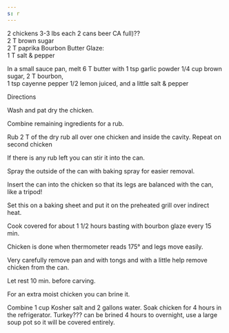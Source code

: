 ```yaml
---
s: r
---
```


2 chickens 3-3 lbs each 2 cans beer CA full)??   
2 T brown sugar  
2 T paprika Bourbon Butter Glaze:  
1 T salt & pepper 

In a small sauce pan, melt 6 T butter with 1 tsp garlic powder 1/4 cup brown sugar, 2 T bourbon,  
1 tsp cayenne pepper 1/2 lemon juiced, and a little salt & pepper 

Directions 

Wash and pat dry the chicken.

Combine remaining ingredients for a rub. 

Rub 2 T of the dry rub all over one chicken and inside the cavity. Repeat on second chicken 

If there is any rub left you can stir it into the can. 

Spray the outside of the can with baking spray for easier removal. 

Insert the can into the chicken so that its legs are balanced with the can, like a tripod! 

Set this on a baking sheet and put it on the preheated grill over indirect heat. 

Cook covered for about 1 1/2 hours basting with bourbon glaze every 15 min. 

Chicken is done when thermometer reads 175° and legs move easily. 

Very carefully remove pan and with tongs and with a little help remove chicken from the can. 

Let rest 10 min. before carving. 

For an extra moist chicken you can brine it.  

Combine 1 cup Kosher salt and 2 gallons water. Soak chicken for 4 hours in the refrigerator. 
Turkey??? can be brined 4 hours to overnight, use a large soup pot so it will be covered entirely. 
